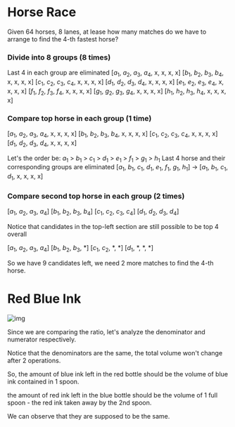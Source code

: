 # Horse Race

Given 64 horses, 8 lanes, at lease how many matches do we have to arrange to find the 4-th fastest horse?

### Divide into 8 groups (8 times)
Last 4 in each group are eliminated
[$a_1$, $a_2$, $a_3$, $a_4$, x, x, x, x]
[$b_1$, $b_2$, $b_3$, $b_4$, x, x, x, x]
[$c_1$, $c_2$, $c_3$, $c_4$, x, x, x, x]
[$d_1$, $d_2$, $d_3$, $d_4$, x, x, x, x]
[$e_1$, $e_2$, $e_3$, $e_4$, x, x, x, x]
[$f_1$, $f_2$, $f_3$, $f_4$, x, x, x, x]
[$g_1$, $g_2$, $g_3$, $g_4$, x, x, x, x]
[$h_1$, $h_2$, $h_3$, $h_4$, x, x, x, x]

### Compare top horse in each group (1 time)

[$a_1$, $a_2$, $a_3$, $a_4$, x, x, x, x]
[$b_1$, $b_2$, $b_3$, $b_4$, x, x, x, x]
[$c_1$, $c_2$, $c_3$, $c_4$, x, x, x, x]
[$d_1$, $d_2$, $d_3$, $d_4$, x, x, x, x]

Let's the order be: $a_1$ > $b_1$ > $c_1$ > $d_1$ > $e_1$ > $f_1$ > $g_1$ > $h_1$
Last 4 horse and their corresponding groups are eliminated
[$a_1$, $b_1$, $c_1$, $d_1$, $e_1$, $f_1$, $g_1$, $h_1$] -> [$a_1$, $b_1$, $c_1$, $d_1$, x, x, x, x]

### Compare second top horse in each group (2 times)

[$a_1$, $a_2$, $a_3$, $a_4$]
[$b_1$, $b_2$, $b_3$, $b_4$]
[$c_1$, $c_2$, $c_3$, $c_4$]
[$d_1$, $d_2$, $d_3$, $d_4$]

Notice that candidates in the top-left section are still possible to be top 4 overall

[$a_1$, $a_2$, $a_3$, $a_4$]
[$b_1$, $b_2$, $b_3$, *]
[$c_1$, $c_2$, *, *]
[$d_1$, *, *, *]

So we have 9 candidates left, we need 2 more matches to find the 4-th horse.

# Red Blue Ink

![img](https://yanhaijing.com/blog/485.png)

Since we are comparing the ratio, let's analyze the denominator and numerator respectively.

Notice that the denominators are the same, the total volume won't change after 2 operations.

So, the amount of blue ink left in the red bottle should be the volume of blue ink contained in 1 spoon.

the amount of red ink left in the blue bottle should be the volume of 1 full spoon - the red ink taken away by the 2nd spoon.

We can observe that they are supposed to be the same.
